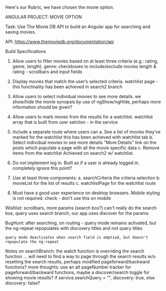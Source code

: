 Here's our Rubric, we have chosen the movie option.

ANGULAR PROJECT: MOVIE OPTION

Task: Use The Movie DB API to build an Angular app for searching and saving movies.

API: https://www.themoviedb.org/documentation/api

Build Specifications
1. Allow users to filter movies based on at least three criteria (e.g.: rating, genre, length).
    genre: checkboxes to include/exclude movies
    length & rating - scrollbars and input fields

2. Display movies that match the user’s selected criteria.
    watchlist page - this functinality has been achieved in search2 branch

3. Allow users to select individual movies to see more details.
    we show/hide the movie synopsis by use of ngShow/ngHide, perhaps more information should be given?

4. Allow users to mark moves from the results for a watchlist.
    watchlist array that is built from user selction - in the service

5. Include a separate route where users can
    a. See a list of movies they’ve marked for the watchlist
        this has been achieved with watchlist tab
    b. Select individual movies to see more details
        "More Details" link on the posts which populate a page with all the movie specific data
    c. Remove items from the watchlist
        Achieved on search2 w/ watchlist.

6. Do not implement log in. Built as if a user is already logged in.
        completely ignore this point?

7. Use at least three components:
    a. searchCriteria the criteria selection
    b. movieList for the list of results
    c. watchlistPage for the watchlist route

8. Must have a good user experience on desktop browsers. Mobile styling is not required.
    check - don't use this on mobile


Wishlist:
    scrollbars, more params (search box?)
        can't really do the search box, query uses search branch, our app uses discover for the params

BugHunt:
    after searching, on routing - query mode remains activated, but the ng-repeat repopulates with discovery    titles and not query titles

    query mode deactivates when search field is emptied, but doesn't repopulate the ng-repeat
    

Notes on searchBranch:
    the watch function is overriding the search function ... will need to find a way to page through the search results w/o resetting the search results, perhaps modified pageforward/backward functions?
    more thoughts:  use an alt pageNumber tracker for pageforward/backward functions, maybe a discover/search toggle for showing movie results?  if service.searchQuery = "", discovery: true, else discovery: false?